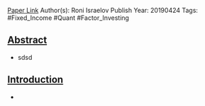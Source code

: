 
[Paper Link](https://papers.ssrn.com/sol3/papers.cfm?abstract_id=3293357)
Author(s): Roni Israelov
Publish Year: 20190424
Tags: #Fixed_Income #Quant #Factor_Investing 

## <u>Abstract</u>
- sdsd

## <u>Introduction</u>
- 